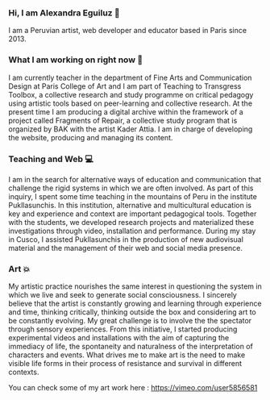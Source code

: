 
### Hi, I am Alexandra Eguiluz :wave:
I am a Peruvian artist, web developer and educator based in Paris since 2013.

### What I am working on right now 👀

I am currently teacher in the department of Fine Arts and Communication Design at Paris College of Art and I am part of Teaching to Transgress Toolbox, a collective research and study programme on critical pedagogy using artistic tools based on peer-learning and collective research. At the present time I am producing a digital archive within the framework of a project called Fragments of Repair, a collective study program that is organized by BAK with the artist Kader Attia. I am in charge of developing the website, producing and managing its content.

### Teaching and Web 💻

I am in the search for alternative ways of education and communication that challenge the rigid systems in which we are often involved. As part of this inquiry, I spent some time teaching in the mountains of Peru in the institute Pukllasunchis. In this institution, alternative and multicultural education is key and experience and context are important pedagogical tools. Together with the students, we developed research projects and materialized these investigations through video, installation and performance. During my stay in Cusco, I assisted Pukllasunchis in the production of new audiovisual material and the management of their web and social media presence.

### Art 💥

My artistic practice nourishes the same interest in questioning the system in which we live and seek to generate social consciousness. I sincerely believe that the artist is constantly growing and learning through experience and time, thinking critically, thinking outside the box and considering art to be constantly evolving. My great challenge is to involve the the spectator through sensory experiences. From this initiative, I started producing experimental videos and installations with the aim of capturing the immediacy of life, the spontaneity and naturalness of the interpretation of characters and events. What drives me to make art is the need to make visible life forms in their process of resistance and survival in different contexts. 

You can check some of my art work here : https://vimeo.com/user5856581
